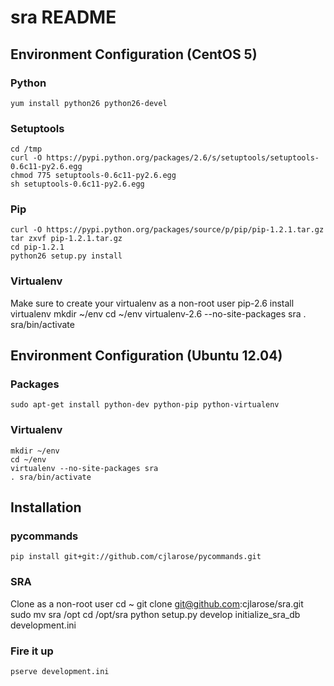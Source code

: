 sra README
==================

Environment Configuration (CentOS 5)
-----------------------

### Python
    yum install python26 python26-devel

### Setuptools
    cd /tmp
    curl -O https://pypi.python.org/packages/2.6/s/setuptools/setuptools-0.6c11-py2.6.egg
    chmod 775 setuptools-0.6c11-py2.6.egg
    sh setuptools-0.6c11-py2.6.egg

### Pip
    curl -O https://pypi.python.org/packages/source/p/pip/pip-1.2.1.tar.gz
    tar zxvf pip-1.2.1.tar.gz 
    cd pip-1.2.1
    python26 setup.py install

### Virtualenv
Make sure to create your virtualenv as a non-root user
    pip-2.6 install virtualenv
    mkdir ~/env
    cd ~/env
    virtualenv-2.6 --no-site-packages sra
    . sra/bin/activate

Environment Configuration (Ubuntu 12.04)
---------------------------

### Packages
    sudo apt-get install python-dev python-pip python-virtualenv

### Virtualenv
    mkdir ~/env
    cd ~/env
    virtualenv --no-site-packages sra
    . sra/bin/activate

Installation
------------

### pycommands
    pip install git+git://github.com/cjlarose/pycommands.git

### SRA
Clone as a non-root user
    cd ~
    git clone git@github.com:cjlarose/sra.git
    sudo mv sra /opt
    cd /opt/sra
    python setup.py develop
    initialize_sra_db development.ini

### Fire it up
    pserve development.ini 
